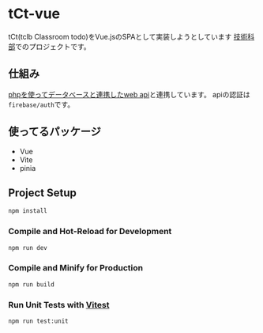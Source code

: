# tCt-vue
tCt(tclb Classroom todo)をVue.jsのSPAとして実装しようとしています
[技術科部](https://tclb.cf)でのプロジェクトです。
## 仕組み
[phpを使ってデータベースと連携したweb api](https://github.com/yosshipaopao/tCt-beta)と連携しています。
apiの認証は`firebase/auth`です。
## 使ってるパッケージ
- Vue
- Vite
- pinia
## Project Setup

```sh
npm install
```

### Compile and Hot-Reload for Development

```sh
npm run dev
```

### Compile and Minify for Production

```sh
npm run build
```

### Run Unit Tests with [Vitest](https://vitest.dev/)

```sh
npm run test:unit
```
